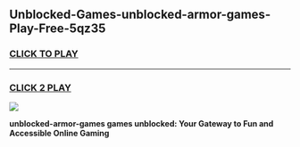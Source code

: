 
## Unblocked-Games-unblocked-armor-games-Play-Free-5qz35
<h3>
<a href="https://premium76.site?title=unblocked-armor-games&ref=09A">CLICK TO PLAY</a></h3>
<hr>

<h3>
<a href="https://premium76.site?title=unblocked-armor-games&ref=09A">CLICK 2 PLAY</a>
  
</h3>

<a href="https://premium76.site?title=unblocked-armor-games&ref=09A"><img src="https://clearcache.store/games.png"></a>


**unblocked-armor-games games unblocked: Your Gateway to Fun and Accessible Online Gaming**
